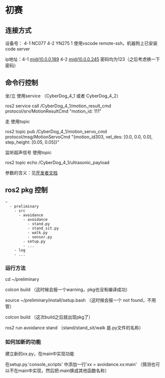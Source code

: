 # 初赛

## 连接方式

设备号： 4-1 NC077 4-2 YN275
1
使用vscode remote-ssh，机器狗上已安装code server

ip地址：4-1 mi@10.0.0.189 4-2 mi@10.0.0.245 密码均为123（之后考虑换一下密码）

## 命令行控制

坐/立 使用service （CyberDog_4_1 或者 CyberDog_4_2）

ros2 service call /CyberDog_4_1/motion_result_cmd protocol/srv/MotionResultCmd "motion_id: 111"

走 使用topic

ros2 topic pub /CyberDog_4_1/motion_servo_cmd protocol/msg/MotionServoCmd "{motion_id303, vel_des: [0.0, 0.0, 0.0], step_height: [0.05, 0.05]}"

监听超声信号 使用topic

ros2 topic echo /CyberDog_4_1/ultrasonic_payload

参数的含义：见[开发者文档](https://miroboticslab.github.io/blogs/#/)

## ros2 pkg 控制

```
~
  - preliminary
    - src
      - avoidance
        - avoidance
          - stand.py
          - stand_sit.py
          - walk.py
          - sensor.py
        - setup.py
        - ...
    - log
    - ...
```

### 运行方法

cd ~/preliminary

colcon build （这时候会报一个warning，pkg也没有编译成功）

source ~/preliminary/install/setup.bash （这时候会报一个 not found，不用管）

colcon build （这次build之后就出现pkg了）

ros2 run avoidance stand （stand/stand_sit/walk 是.py文件的名称）

### 如何加新的功能

建立新的xx.py，在main中实现功能

在setup.py.'console_scripts' 中添加一行'xx = avoidance.xx:main' （猜测也可以不在main中实现，然后把:main换成其他函数名称）
